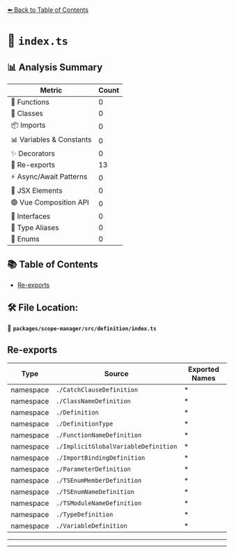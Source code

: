 [⬅️ Back to Table of Contents](../../../../index.md)

# 📄 `index.ts`

## 📊 Analysis Summary

| Metric | Count |
|--------|-------|
| 🔧 Functions | 0 |
| 🧱 Classes | 0 |
| 📦 Imports | 0 |
| 📊 Variables & Constants | 0 |
| ✨ Decorators | 0 |
| 🔄 Re-exports | 13 |
| ⚡ Async/Await Patterns | 0 |
| 💠 JSX Elements | 0 |
| 🟢 Vue Composition API | 0 |
| 📐 Interfaces | 0 |
| 📑 Type Aliases | 0 |
| 🎯 Enums | 0 |

## 📚 Table of Contents

- [Re-exports](#re-exports)

## 🛠️ File Location:
📂 **`packages/scope-manager/src/definition/index.ts`**

## Re-exports

| Type | Source | Exported Names |
|------|--------|----------------|
| namespace | `./CatchClauseDefinition` | * |
| namespace | `./ClassNameDefinition` | * |
| namespace | `./Definition` | * |
| namespace | `./DefinitionType` | * |
| namespace | `./FunctionNameDefinition` | * |
| namespace | `./ImplicitGlobalVariableDefinition` | * |
| namespace | `./ImportBindingDefinition` | * |
| namespace | `./ParameterDefinition` | * |
| namespace | `./TSEnumMemberDefinition` | * |
| namespace | `./TSEnumNameDefinition` | * |
| namespace | `./TSModuleNameDefinition` | * |
| namespace | `./TypeDefinition` | * |
| namespace | `./VariableDefinition` | * |


---


---